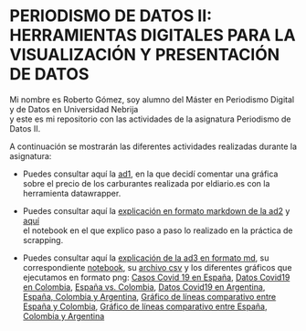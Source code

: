 # PERIODISMO DE DATOS II: HERRAMIENTAS DIGITALES PARA LA VISUALIZACIÓN Y PRESENTACIÓN DE DATOS



Mi nombre es Roberto Gómez, soy alumno del Máster en Periodismo Digital y de Datos en Universidad Nebrija <br>
y este es mi repositorio con las actividades de la asignatura Periodismo de Datos II. <br>

A continuación se mostrarán las diferentes actividades realizadas durante la asignatura: 

- Puedes consultar aquí la [ad1](https://github.com/nebrijas/periodismodedatos-robertogr19/blob/main/ad1.md), en la que decidí comentar una gráfica <br>
 sobre el precio de los carburantes realizada por eldiario.es con la herramienta datawrapper.


- Puedes consultar aquí la [explicación en formato markdown de la ad2](https://github.com/nebrijas/periodismodedatos-robertogr19/blob/main/ad2.md) y [aquí](https://github.com/nebrijas/periodismodedatos-robertogr19/blob/main/scraping.ipynb) <br> el notebook en el que explico paso a paso lo realizado en la práctica de scrapping.

- Puedes consultar aquí la [explicación de la ad3 en formato md](https://github.com/nebrijas/periodismodedatos-robertogr19/blob/main/AD3_api-covid19-pandas-plot.md), su correspondiente [notebook](https://github.com/nebrijas/periodismodedatos-robertogr19/blob/main/AD3_api-covid19-pandas-plot.ipynb), su [archivo csv](https://github.com/nebrijas/periodismodedatos-robertogr19/blob/main/AD3_api-covid19-pandas-plot..csv) y los diferentes gráficos que ejecutamos en formato png: [Casos Covid 19 en España](https://github.com/nebrijas/periodismodedatos-robertogr19/blob/main/output_34_1.png), [Datos Covid19 en Colombia](https://github.com/nebrijas/periodismodedatos-robertogr19/blob/main/output_37_1.png), [España vs. Colombia](https://github.com/nebrijas/periodismodedatos-robertogr19/blob/main/output_48_1.png), [Datos Covid19 en Argentina](https://github.com/nebrijas/periodismodedatos-robertogr19/blob/main/output_51_1.png), [España, Colombia y Argentina](https://github.com/nebrijas/periodismodedatos-robertogr19/blob/main/output_60_1.png), [Gráfico de líneas comparativo entre España y Colombia](https://github.com/nebrijas/periodismodedatos-robertogr19/blob/main/output_67_0.png), [Gráfico de líneas comparativo entre España, Colombia y Argentina](https://github.com/nebrijas/periodismodedatos-robertogr19/blob/main/output_68_0.png)
